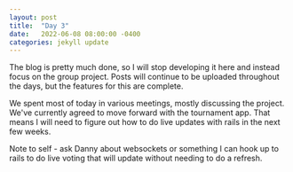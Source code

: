 ```yaml
---
layout: post
title:  "Day 3"
date:   2022-06-08 08:00:00 -0400
categories: jekyll update
---
```


The blog is pretty much done, so I will stop developing it here and instead focus on the group project. Posts will continue to be uploaded throughout the days, but the features for this are complete.

We spent most of today in various meetings, mostly discussing the project. We've currently agreed to move forward with the tournament app. That means I will need to figure out how to do live updates with rails in the next few weeks.

Note to self - ask Danny about websockets or something I can hook up to rails to do live voting that will update without needing to do a refresh.